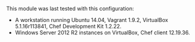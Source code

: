 This module  was last tested with this configuration:

* A workstation running Ubuntu 14.04, Vagrant 1.9.2, VirtualBox 5.1.16r113841, Chef Development Kit 1.2.22.
* Windows Server 2012 R2 instances on VirtualBox, Chef client 12.19.36.
